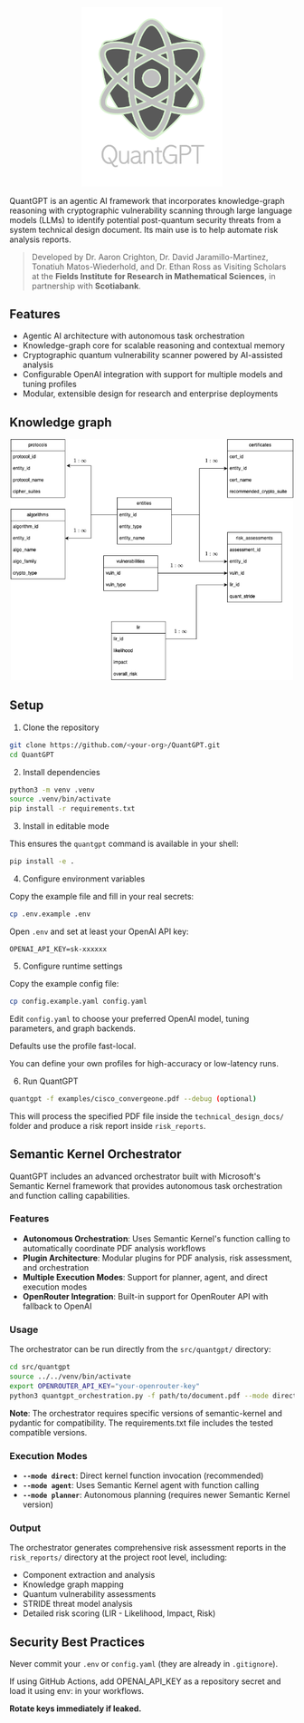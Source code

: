 <p align="center">
  <img src="images/logo.png" alt="QuantGPT Logo" width="250"/>
</p>

QuantGPT is an agentic AI framework that incorporates knowledge-graph reasoning with cryptographic vulnerability scanning through large language models (LLMs) to identify potential post-quantum security threats from a system technical design document. Its main use is to help automate risk analysis reports.

>Developed by Dr. Aaron Crighton, Dr. David Jaramillo-Martinez, Tonatiuh Matos-Wiederhold, and Dr. Ethan Ross
>as Visiting Scholars at the **Fields Institute for Research in Mathematical Sciences**, in partnership with **Scotiabank**.

## Features

- Agentic AI architecture with autonomous task orchestration
- Knowledge-graph core for scalable reasoning and contextual memory
- Cryptographic quantum vulnerability scanner powered by AI-assisted analysis
- Configurable OpenAI integration with support for multiple models and tuning profiles
- Modular, extensible design for research and enterprise deployments

## Knowledge graph

<p align="center">
  <img src="images/pq_risk.drawio.png" alt="DB diagram" width="500"/>
</p>

## Setup

1. Clone the repository

```bash
git clone https://github.com/<your-org>/QuantGPT.git
cd QuantGPT
```

2. Install dependencies

```bash
python3 -m venv .venv
source .venv/bin/activate
pip install -r requirements.txt
```

3. Install in editable mode

This ensures the `quantgpt` command is available in your shell:

```bash
pip install -e .
```

4. Configure environment variables

Copy the example file and fill in your real secrets:
```bash
cp .env.example .env
```
Open `.env` and set at least your OpenAI API key:

```
OPENAI_API_KEY=sk-xxxxxx
```

5. Configure runtime settings

Copy the example config file:

```bash
cp config.example.yaml config.yaml
```
Edit `config.yaml` to choose your preferred OpenAI model, tuning parameters, and graph backends.

Defaults use the profile fast-local.

You can define your own profiles for high-accuracy or low-latency runs.

6. Run QuantGPT

```bash
quantgpt -f examples/cisco_convergeone.pdf --debug (optional)
```

This will process the specified PDF file inside the `technical_design_docs/` folder and produce a risk report inside `risk_reports`.

## Semantic Kernel Orchestrator

QuantGPT includes an advanced orchestrator built with Microsoft's Semantic Kernel framework that provides autonomous task orchestration and function calling capabilities.

### Features

- **Autonomous Orchestration**: Uses Semantic Kernel's function calling to automatically coordinate PDF analysis workflows
- **Plugin Architecture**: Modular plugins for PDF analysis, risk assessment, and orchestration
- **Multiple Execution Modes**: Support for planner, agent, and direct execution modes
- **OpenRouter Integration**: Built-in support for OpenRouter API with fallback to OpenAI

### Usage

The orchestrator can be run directly from the `src/quantgpt/` directory:

```bash
cd src/quantgpt
source ../../venv/bin/activate
export OPENROUTER_API_KEY="your-openrouter-key"
python3 quantgpt_orchestration.py -f path/to/document.pdf --mode direct
```

**Note**: The orchestrator requires specific versions of semantic-kernel and pydantic for compatibility. The requirements.txt file includes the tested compatible versions.

### Execution Modes

- **`--mode direct`**: Direct kernel function invocation (recommended)
- **`--mode agent`**: Uses Semantic Kernel agent with function calling
- **`--mode planner`**: Autonomous planning (requires newer Semantic Kernel version)

### Output

The orchestrator generates comprehensive risk assessment reports in the `risk_reports/` directory at the project root level, including:

- Component extraction and analysis
- Knowledge graph mapping
- Quantum vulnerability assessments
- STRIDE threat model analysis
- Detailed risk scoring (LIR - Likelihood, Impact, Risk)

## Security Best Practices

Never commit your `.env` or `config.yaml` (they are already in `.gitignore`).

If using GitHub Actions, add OPENAI_API_KEY as a repository secret and load it using env: in your workflows.

**Rotate keys immediately if leaked.**

